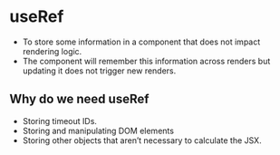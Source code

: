 # useRef

- To store some information in a component that does not impact rendering logic.
- The component will remember this information across renders but updating it does not trigger new renders.


## Why do we need useRef

- Storing timeout IDs.
- Storing and manipulating DOM elements
- Storing other objects that aren’t necessary to calculate the JSX.
